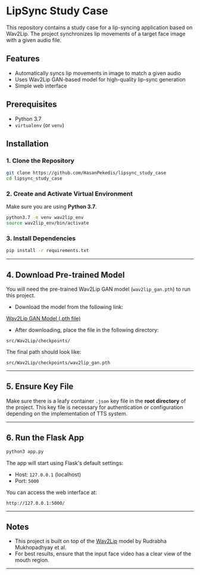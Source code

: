 # LipSync Study Case

This repository contains a study case for a lip-syncing application based on Wav2Lip. The project synchronizes lip movements of a target face image with a given audio file.

## Features

- Automatically syncs lip movements in image to match a given audio
- Uses Wav2Lip GAN-based model for high-quality lip-sync generation
- Simple web interface

## Prerequisites

- Python 3.7
- `virtualenv` (or `venv`)

## Installation

### 1. Clone the Repository

```bash
git clone https://github.com/HasanPekedis/lipsync_study_case
cd lipsync_study_case
```

### 2. Create and Activate Virtual Environment

Make sure you are using **Python 3.7**.

```bash
python3.7 -m venv wav2lip_env
source wav2lip_env/bin/activate
```

### 3. Install Dependencies

```bash
pip install -r requirements.txt
```

---

## 4. Download Pre-trained Model

You will need the pre-trained Wav2Lip GAN model (`wav2lip_gan.pth`) to run this project.

- Download the model from the following link:

[Wav2Lip GAN Model (.pth file)](https://iiitaphyd-my.sharepoint.com/personal/radrabha_m_research_iiit_ac_in/_layouts/15/onedrive.aspx?id=%2Fpersonal%2Fradrabha%5Fm%5Fresearch%5Fiiit%5Fac%5Fin%2FDocuments%2FWav2Lip%5FModels%2Fwav2lip%5Fgan%2Epth&parent=%2Fpersonal%2Fradrabha%5Fm%5Fresearch%5Fiiit%5Fac%5Fin%2FDocuments%2FWav2Lip%5FModels&ga=1)

- After downloading, place the file in the following directory:

```
src/Wav2Lip/checkpoints/
```

The final path should look like:

```
src/Wav2Lip/checkpoints/wav2lip_gan.pth
```

---

## 5. Ensure Key File

Make sure there is a leafy container `.json` key file in the **root directory** of the project. This key file is necessary for authentication or configuration depending on the implementation of TTS system.


---

## 6. Run the Flask App

```bash
python3 app.py
```

The app will start using Flask's default settings:

- Host: `127.0.0.1` (localhost)
- Port: `5000`

You can access the web interface at:

```
http://127.0.0.1:5000/
```

---

## Notes

- This project is built on top of the [Wav2Lip](https://github.com/Rudrabha/Wav2Lip) model by Rudrabha Mukhopadhyay et al.
- For best results, ensure that the input face video has a clear view of the mouth region.

---
